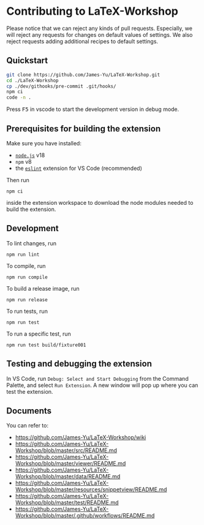 # Contributing to LaTeX-Workshop

Please notice that we can reject any kinds of pull requests. Especially, we will reject any requests for changes on default values of settings.
We also reject requests adding additional recipes to default settings.

## Quickstart

```bash
git clone https://github.com/James-Yu/LaTeX-Workshop.git
cd ./LaTeX-Workshop
cp ./dev/githooks/pre-commit .git/hooks/
npm ci
code -n .
```

Press <kbd>F5</kbd> in vscode to start the development version in debug mode.

## Prerequisites for building the extension

Make sure you have installed:

- [`node.js`](https://nodejs.org/) v18
- `npm` v8
- the [`eslint`](https://marketplace.visualstudio.com/items?itemName=dbaeumer.vscode-eslint) extension for VS Code (recommended)

Then run

    npm ci

inside the extension workspace to download the node modules needed to build the extension.

## Development

To lint changes, run

    npm run lint

To compile, run

    npm run compile

To build a release image, run

    npm run release

To run tests, run

    npm run test

To run a specific test, run

    npm run test build/fixture001

## Testing and debugging the extension

In VS Code, run `Debug: Select and Start Debugging` from the Command Palette, and select `Run Extension`. A new window will pop up where you can test the extension.

## Documents

You can refer to:

- https://github.com/James-Yu/LaTeX-Workshop/wiki
- https://github.com/James-Yu/LaTeX-Workshop/blob/master/src/README.md
- https://github.com/James-Yu/LaTeX-Workshop/blob/master/viewer/README.md
- https://github.com/James-Yu/LaTeX-Workshop/blob/master/data/README.md
- https://github.com/James-Yu/LaTeX-Workshop/blob/master/resources/snippetview/README.md
- https://github.com/James-Yu/LaTeX-Workshop/blob/master/test/README.md
- https://github.com/James-Yu/LaTeX-Workshop/blob/master/.github/workflows/README.md
